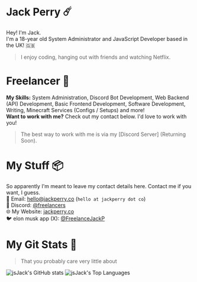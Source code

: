 # Jack Perry ☄️
Hey! I'm Jack.\
I'm a 18-year old System Administrator and JavaScript Developer based in the UK! 🇬🇧  
> I enjoy coding, hanging out with friends and watching Netflix.

# Freelancer 🔧
**My Skills:** System Administration, Discord Bot Development, Web Backend (API) Development, Basic Frontend Development, Software Development, Writing, Minecraft Services (Configs / Setups) and more!\
**Want to work with me?** Check out my contact below. I'd love to work with you!
> The best way to work with me is via my [Discord Server] (Returning Soon).

# My Stuff 📦
So apparently I'm meant to leave my contact details here. Contact me if you want, I guess.\
📧 Email: [hello@jackperry.co](mailto:hello@jackperry.co) (`hello at jackperry dot co`)\
👀 Discord: [@freelancers](https://discord.com/users/1005322431457673277)\
🌐 My Website: [jackperry.co](https://jackperry.co)\
🐦 elon musk app (X): [@FreelanceJackP](https://x.com/FreelanceJackP)

# My Git Stats 🌟
> That you probably care very little about

![jsJack's GitHub stats](https://gh-stats.jackperry.co/api?username=jsJack&show_icons=true&theme=radical)
![jsJack's Top Languages](https://gh-stats.jackperry.co/api/top-langs/?username=jsJack)
